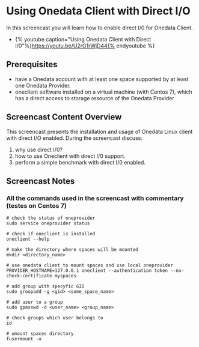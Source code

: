 
# Using Onedata Client with Direct I/O

In this screencast you will learn how to enable direct I/0 for Onedata Client.

* {% youtube caption="Using Onedata Client with Direct I/0"%}https://youtu.be/U2rG1rWjD44{% endyoutube %}


## Prerequisites
- have a Onedata account with at least one space supported by at least one Onedata Provider.
- oneclient software installed on a virtual machine (with Centos 7), which has a direct access to storage resource of the Onedata Provider

## Screencast Content Overview
This screencast presents the installation and usage of Onedata Linux client with direct I/O enabled. During the screencast discuss:

  1. why use direct I/0?
  2. how to use Oneclient with direct I/0 support.
  3. perform a simple benchmark with direct I/0 enabled.

## Screencast Notes




### All the commands used in the screencast with commentary (testes on Centos 7)
~~~
# check the status of oneprovider
sudo service oneprovider status

# check if oneclient is installed
oneclient --help

# make the directory where spaces will be mounted
mkdir <directory_name>

# use onedata client to mount spaces and use local oneprovider
PROVIDER_HOSTNAME=127.0.0.1 oneclient --authentication token --no-check-certificate myspaces

# add group with specyfic GID
sudo groupadd -g <gid> <some_space_name>

# add user to a group
sudo gpasswd -d <user_name> <group_name>

# check groups which user belongs to
id

# umount spaces directory
fusermount -u
~~~
